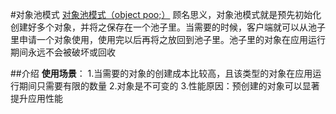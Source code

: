 #对象池模式
[对象池模式（object poo;）](https://www.cnblogs.com/amunote/p/15259628.html) 顾名思义，对象池模式就是预先初始化创建好多个对象，并将之保存在一个池子里。当需要的时候，客户端就可以从池子里申请一个对象使用，使用完以后再将之放回到池子里。池子里的对象在应用运行期间永远不会被破坏或回收 

##介绍
**使用场景**： 1.当需要的对象的创建成本比较高，且该类型的对象在应用运行期间只需要有限的数量  2.对象是不可变的  3.性能原因：预创建的对象可以显著提升应用性能
